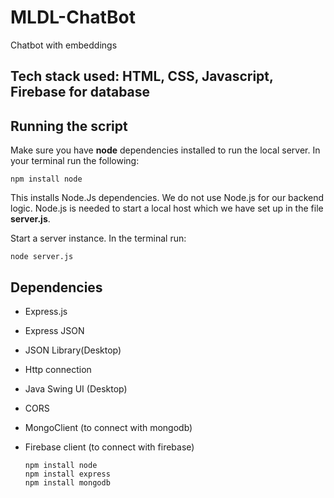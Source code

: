 # MLDL-ChatBot
Chatbot with embeddings

## Tech stack used: HTML, CSS, Javascript, Firebase for database  

## Running the script  

Make sure you have **node** dependencies installed to run the local server. In  your terminal run the following:  

```
npm install node
```

This installs Node.Js dependencies. We do not use Node.js for our backend logic. Node.js is needed to start a local host which we have set up in the file **server.js**.  

Start a server instance. In the terminal run:

```
node server.js
```

## Dependencies

- Express.js
- Express JSON
- JSON Library(Desktop)
- Http connection
- Java Swing UI (Desktop)
- CORS
- MongoClient (to connect with mongodb)
- Firebase client (to connect with firebase)

  ```
  npm install node
  npm install express
  npm install mongodb
  
  ```






